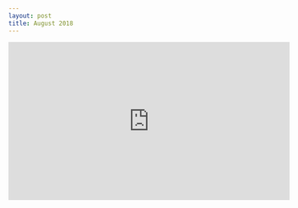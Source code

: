 ```yaml
---
layout: post
title: August 2018
---
```



<iframe width="560" height="315" src="https://www.youtube-nocookie.com/embed/d1oSGoBTjeQ?rel=0&amp;showinfo=0" frameborder="0" allow="autoplay; encrypted-media" allowfullscreen></iframe>
